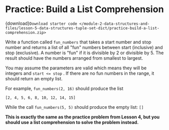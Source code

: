 # <i class="fas fa-laptop"></i> Practice: Build a List Comprehension

{download}`Download starter code </module-2-data-structures-and-files/lesson-5-data-structures-tuple-set-dict/practice-build-a-list-comprehension.zip>`

Write a function called `fun_numbers` that takes a start number and stop number and returns a list of all "fun" numbers between start (inclusive) and stop (exclusive). A number is "fun" if it is divisible by 2 or divisible by 5. The result should have the numbers arranged from smallest to largest.

You may assume the parameters are valid which means they will be integers and `start <= stop` . If there are no fun numbers in the range, it should return an empty list.

For example, `fun_numbers(2, 16)` should produce the list

```text
[2, 4, 5, 6, 8, 10, 12, 14, 15]
```

While the call `fun_numbers(5, 5)` should produce the empty list: `[]`

**This is exactly the same as the practice problem from Lesson 4, but you should use a list comprehension to solve the problem instead.**
